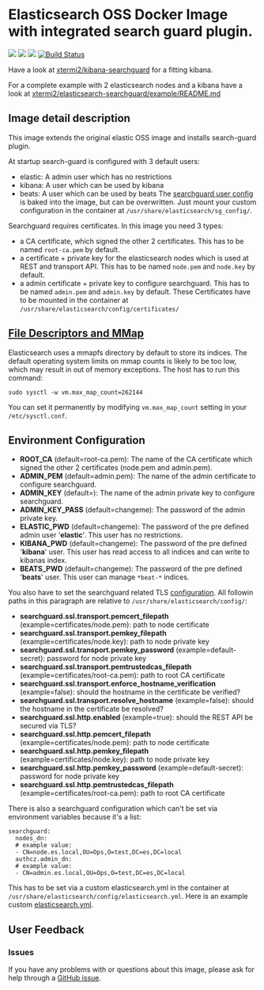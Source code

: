 # Elasticsearch OSS Docker Image with integrated search guard plugin.
[![](https://images.microbadger.com/badges/version/xtermi2/elasticsearch-searchguard.svg)](https://microbadger.com/images/xtermi2/elasticsearch-searchguard)
[![](https://images.microbadger.com/badges/image/xtermi2/elasticsearch-searchguard.svg)](https://microbadger.com/images/xtermi2/elasticsearch-searchguard)
[![](https://images.microbadger.com/badges/commit/xtermi2/elasticsearch-searchguard.svg)](https://microbadger.com/images/xtermi2/elasticsearch-searchguard)
[![Build Status](https://travis-ci.org/xtermi2/elasticsearch-searchguard.svg?branch=master)](https://travis-ci.org/xtermi2/elasticsearch-searchguard)

Have a look at [xtermi2/kibana-searchguard](https://github.com/xtermi2/kibana-searchguard) for a fitting kibana.

For a complete example with 2 elasticsearch nodes and a kibana have a look at [xtermi2/elasticsearch-searchguard/example/README.md](https://github.com/xtermi2/elasticsearch-searchguard/tree/master/example)

## Image detail description
This image extends the original elastic OSS image and installs search-guard plugin. 

At startup search-guard is configured with 3 default users:
* elastic: A admin user which has no restrictions
* kibana: A user which can be used by kibana
* beats: A user which can be used by beats
The [searchguard user config](https://github.com/xtermi2/elasticsearch-searchguard/tree/master/src/main/resources/sg_config) is baked into the image, but can be overwritten. 
Just mount your custom configuration in the container at `/usr/share/elasticsearch/sg_config/`.

Searchguard requires certificates. In this image you need 3 types:
* a CA certificate, which signed the other 2 certificates. This has to be named `root-ca.pem` by default.
* a certificate + private key for the elasticsearch nodes which is used at REST and transport API. This has to be named `node.pem` and `node.key` by default.
* a admin certificate + private key to configure searchguard. This has to be named `admin.pem` and `admin.key` by default.
These Certificates have to be mounted in the container at `/usr/share/elasticsearch/config/certificates/` 

## [File Descriptors and MMap](https://www.elastic.co/guide/en/elasticsearch/reference/current/vm-max-map-count.html)
Elasticsearch uses a mmapfs directory by default to store its indices. The default operating system limits on mmap counts is likely to be too low, which may result in out of memory exceptions.
The host has to run this command:
```
sudo sysctl -w vm.max_map_count=262144
```
You can set it permanently by modifying `vm.max_map_count` setting in your `/etc/sysctl.conf`.

## Environment Configuration

* **ROOT_CA** (default=root-ca.pem): The name of the CA certificate which signed the other 2 certificates (node.pem and admin.pem).
* **ADMIN_PEM** (default=admin.pem): The name of the admin certificate to configure searchguard.
* **ADMIN_KEY** (default=): The name of the admin private key to configure searchguard.
* **ADMIN_KEY_PASS** (default=changeme): The password of the admin private key.
* **ELASTIC_PWD** (default=changeme): The password of the pre defined admin user '**elastic**'. This user has no restrictions.
* **KIBANA_PWD** (default=changeme): The password of the pre defined '**kibana**' user. This user has read access to all indices and can write to kibanas index.
* **BEATS_PWD** (default=changeme): The password of the pre defined '**beats**' user. This user can manage `*beat-*` indices.

You also have to set the searchguard related TLS [configuration](https://docs.search-guard.com/latest/configuring-tls). 
All followin paths in this paragraph are relative to `/usr/share/elasticsearch/config/`:

* **searchguard.ssl.transport.pemcert_filepath** (example=certificates/node.pem): path to node certificate
* **searchguard.ssl.transport.pemkey_filepath** (example=certificates/node.key): path to node private key
* **searchguard.ssl.transport.pemkey_password** (example=default-secret): password for node private key
* **searchguard.ssl.transport.pemtrustedcas_filepath** (example=certificates/root-ca.pem): path to root CA certificate
* **searchguard.ssl.transport.enforce_hostname_verification** (example=false): should the hostname in the certificate be verified?
* **searchguard.ssl.transport.resolve_hostname** (example=false): should the hostname in the certificate be resolved?
* **searchguard.ssl.http.enabled** (example=true): should the REST API be secured via TLS?
* **searchguard.ssl.http.pemcert_filepath** (example=certificates/node.pem): path to node certificate
* **searchguard.ssl.http.pemkey_filepath** (example=certificates/node.key): path to node private key
* **searchguard.ssl.http.pemkey_password** (example=default-secret): password for node private key
* **searchguard.ssl.http.pemtrustedcas_filepath** (example=certificates/root-ca.pem): path to root CA certificate

There is also a searchguard configuration which can't be set via environment variables because it's a list:
```
searchguard:
  nodes_dn:
  # example value:
  - CN=node.es.local,OU=Ops,O=test,DC=es,DC=local
  authcz.admin_dn:
  # example value:
  - CN=admin.es.local,OU=Ops,O=test,DC=es,DC=local
```
This has to be set via a custom elasticsearch.yml in the container at `/usr/share/elasticsearch/config/elasticsearch.yml`.
Here is an example custom [elasticsearch.yml](https://github.com/xtermi2/elasticsearch-searchguard/blob/master/example/es_config/elasticsearch.yml). 
## User Feedback

### Issues

If you have any problems with or questions about this image, please ask for help through a [GitHub issue](https://github.com/xtermi2/elasticsearch-searchguard/issues).